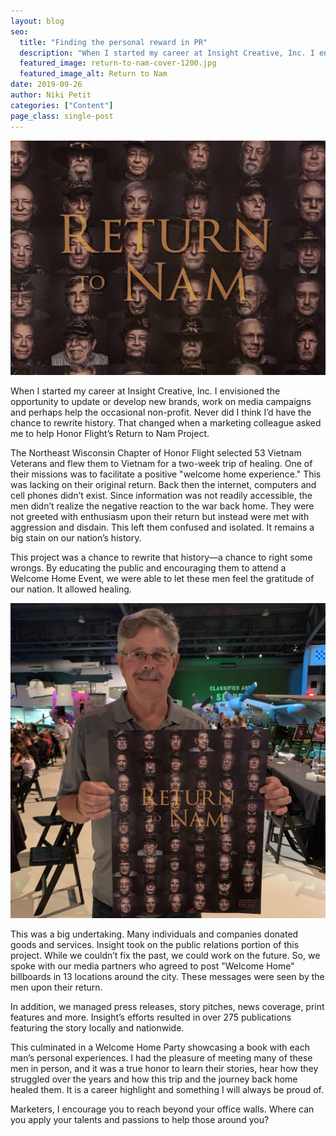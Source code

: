 ```yaml
---
layout: blog
seo:
  title: "Finding the personal reward in PR"
  description: "When I started my career at Insight Creative, Inc. I envisioned the opportunity to update or develop new brands, work on media campaigns and perhaps help the occasional non-profit.   Never did I think I’d have the chance to rewrite history.  That changed when a marketing colleague asked me to help Honor Flight’s Return to Nam Project."
  featured_image: return-to-nam-cover-1200.jpg
  featured_image_alt: Return to Nam
date: 2019-09-26
author: Niki Petit
categories: ["Content"]
page_class: single-post
---
```


![Return to Nam](return-to-nam-cover-1200.jpg)

When I started my career at Insight Creative, Inc. I envisioned the opportunity to update or develop new brands, work on media campaigns and perhaps help the occasional non-profit. Never did I think I’d have the chance to rewrite history. That changed when a marketing colleague asked me to help Honor Flight’s Return to Nam Project.

The Northeast Wisconsin Chapter of Honor Flight selected 53 Vietnam Veterans and flew them to Vietnam for a two-week trip of healing. One of their missions was to facilitate a positive "welcome home experience." This was lacking on their original return. Back then the internet, computers and cell phones didn’t exist. Since information was not readily accessible, the men didn’t realize the negative reaction to the war back home. They were not greeted with enthusiasm upon their return but instead were met with aggression and disdain. This left them confused and isolated. It remains a big stain on our nation’s history.

This project was a chance to rewrite that history—a chance to right some wrongs. By educating the public and encouraging them to attend a Welcome Home Event, we were able to let these men feel the gratitude of our nation. It allowed healing.

![man holding large return to photo](return-to-nam-square-2400.jpg)

This was a big undertaking. Many individuals and companies donated goods and services. Insight took on the public relations portion of this project. While we couldn’t fix the past, we could work on the future. So, we spoke with our media partners who agreed to post "Welcome Home" billboards in 13 locations around the city. These messages were seen by the men upon their return.

In addition, we managed press releases, story pitches, news coverage, print features and more. Insight’s efforts resulted in over 275 publications featuring the story locally and nationwide.

This culminated in a Welcome Home Party showcasing a book with each man’s personal experiences. I had the pleasure of meeting many of these men in person, and it was a true honor to learn their stories, hear how they struggled over the years and how this trip and the journey back home healed them. It is a career highlight and something I will always be proud of.

Marketers, I encourage you to reach beyond your office walls. Where can you apply your talents and passions to help those around you?
